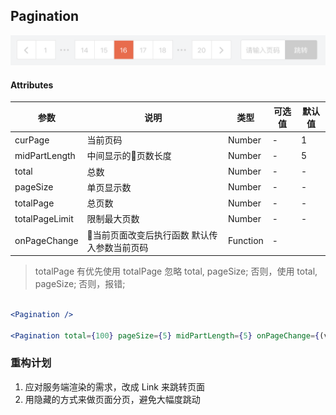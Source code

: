 Pagination
-------------

![example](./example.png)

#### Attributes

参数 | 说明 | 类型 | 可选值 | 默认值
---|---|---|---|---
curPage | 当前页码 | Number | - | 1
midPartLength | 中间显示的页数长度 | Number | - | 5
total | 总数 |  Number | - | -
pageSize | 单页显示数 | Number | - | -
totalPage | 总页数 | Number | - | -
totalPageLimit | 限制最大页数 | Number | - | -
onPageChange | 当前页面改变后执行函数 默认传入参数当前页码 | Function | -

> totalPage 有优先使用 totalPage 忽略 total, pageSize;
否则，使用 total, pageSize;
否则，报错;

```jsx

<Pagination />

<Pagination total={100} pageSize={5} midPartLength={5} onPageChange={(v)=>{console.log('hhe', v)}} />

```

### 重构计划
1. 应对服务端渲染的需求，改成 Link 来跳转页面
2. 用隐藏的方式来做页面分页，避免大幅度跳动
